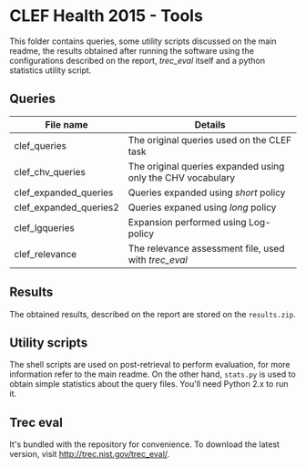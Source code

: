 # CLEF Health 2015 - Tools

This folder contains queries, some utility scripts discussed on the main readme, the results obtained after running the software using the configurations described on the report, *trec_eval* itself and a python statistics utility script.

## Queries

| File name | Details |
|-----------|---------|
| clef_queries | The original queries used on the CLEF task |
| clef_chv_queries | The original queries expanded using only the CHV vocabulary |
| clef_expanded_queries | Queries expanded using *short* policy |
| clef_expanded_queries2 | Queries expaned using *long* policy |
| clef_lgqueries | Expansion performed using Log-policy |
| clef_relevance | The relevance assessment file, used with *trec_eval* |

## Results

The obtained results, described on the report are stored on the ```results.zip```.

## Utility scripts

The shell scripts are used on post-retrieval to perform evaluation, for more information refer to the main readme. On the other hand, ```stats.py``` is used to obtain simple statistics about the query files. You'll need Python 2.x to run it.

## Trec eval

It's bundled with the repository for convenience. To download the latest version, visit http://trec.nist.gov/trec_eval/.
